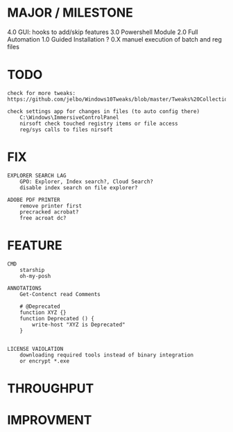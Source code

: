 # MAJOR / MILESTONE
4.0 GUI: hooks to add/skip features
3.0 Powershell Module
2.0 Full Automation
1.0 Guided Installation ?
0.X manuel execution of batch and reg files


# TODO
    check for more tweaks: https://github.com/jelbo/Windows10Tweaks/blob/master/Tweaks%20Collection.reg

    check settings app for changes in files (to auto config there)
        C:\Windows\ImmersiveControlPanel
        nirsoft check touched registry items or file access
        reg/sys calls to files nirsoft


# FIX
    EXPLORER SEARCH LAG
        GPO: Explorer, Index search?, Cloud Search?
		disable index search on file explorer?

    ADOBE PDF PRINTER
        remove printer first
        precracked acrobat?
        free acroat dc?


# FEATURE
    CMD
        starship
        oh-my-posh

	ANNOTATIONS
        Get-Contenct read Comments

        # @Deprecated
		function XYZ {}
		function Deprecated () {
			write-host "XYZ is Deprecated"
		}


    LICENSE VAIOLATION
        downloading required tools instead of binary integration
        or encrypt *.exe


# THROUGHPUT


# IMPROVMENT